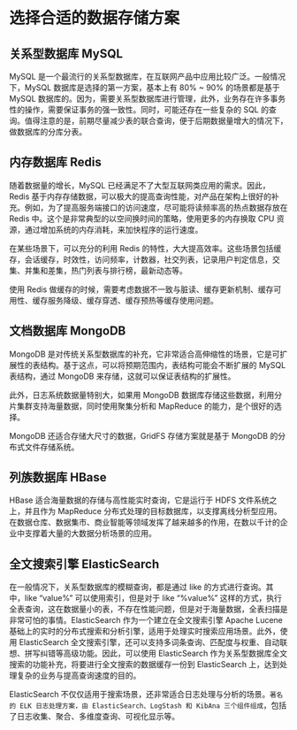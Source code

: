 # 选择合适的数据存储方案
## 关系型数据库 MySQL
MySQL 是一个最流行的关系型数据库，在互联网产品中应用比较广泛。一般情况下，MySQL 数据库是选择的第一方案，基本上有 80% ~ 90% 的场景都是基于 MySQL 数据库的。因为，需要关系型数据库进行管理，此外，业务存在许多事务性的操作，需要保证事务的强一致性。同时，可能还存在一些复杂的 SQL 的查询。值得注意的是，前期尽量减少表的联合查询，便于后期数据量增大的情况下，做数据库的分库分表。

## 内存数据库 Redis
随着数据量的增长，MySQL 已经满足不了大型互联网类应用的需求。因此，Redis 基于内存存储数据，可以极大的提高查询性能，对产品在架构上很好的补充。例如，为了提高服务端接口的访问速度，尽可能将读频率高的热点数据存放在 Redis 中。这个是非常典型的以空间换时间的策略，使用更多的内存换取 CPU 资源，通过增加系统的内存消耗，来加快程序的运行速度。

在某些场景下，可以充分的利用 Redis 的特性，大大提高效率。这些场景包括缓存，会话缓存，时效性，访问频率，计数器，社交列表，记录用户判定信息，交集、并集和差集，热门列表与排行榜，最新动态等。

使用 Redis 做缓存的时候，需要考虑数据不一致与脏读、缓存更新机制、缓存可用性、缓存服务降级、缓存穿透、缓存预热等缓存使用问题。

## 文档数据库 MongoDB
MongoDB 是对传统关系型数据库的补充，它非常适合高伸缩性的场景，它是可扩展性的表结构。基于这点，可以将预期范围内，表结构可能会不断扩展的 MySQL 表结构，通过 MongoDB 来存储，这就可以保证表结构的扩展性。

此外，日志系统数据量特别大，如果用 MongoDB 数据库存储这些数据，利用分片集群支持海量数据，同时使用聚集分析和 MapReduce 的能力，是个很好的选择。

MongoDB 还适合存储大尺寸的数据，GridFS 存储方案就是基于 MongoDB 的分布式文件存储系统。

## 列族数据库 HBase
HBase 适合海量数据的存储与高性能实时查询，它是运行于 HDFS 文件系统之上，并且作为 MapReduce 分布式处理的目标数据库，以支撑离线分析型应用。在数据仓库、数据集市、商业智能等领域发挥了越来越多的作用，在数以千计的企业中支撑着大量的大数据分析场景的应用。

## 全文搜索引擎 ElasticSearch
在一般情况下，关系型数据库的模糊查询，都是通过 like 的方式进行查询。其中，like “value%” 可以使用索引，但是对于 like “%value%” 这样的方式，执行全表查询，这在数据量小的表，不存在性能问题，但是对于海量数据，全表扫描是非常可怕的事情。ElasticSearch 作为一个建立在全文搜索引擎 Apache Lucene 基础上的实时的分布式搜索和分析引擎，适用于处理实时搜索应用场景。此外，使用 ElasticSearch 全文搜索引擎，还可以支持多词条查询、匹配度与权重、自动联想、拼写纠错等高级功能。因此，可以使用 ElasticSearch 作为关系型数据库全文搜索的功能补充，将要进行全文搜索的数据缓存一份到 ElasticSearch 上，达到处理复杂的业务与提高查询速度的目的。

ElasticSearch 不仅仅适用于搜索场景，还非常适合日志处理与分析的场景。`著名的 ELK 日志处理方案，由 ElasticSearch、LogStash 和 KibAna 三个组件组成`，包括了日志收集、聚合、多维度查询、可视化显示等。